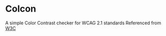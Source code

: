 # Colcon
A simple Color Contrast checker for WCAG 2.1 standards
Referenced from [W3C](https://www.w3.org/TR/WCAG21/)